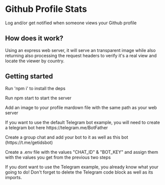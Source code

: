 # Github Profile Stats

Log and/or get notified when someone views your Github profile

## How does it work?

Using an express web server, it will serve an transparent image while also returning also processing the request headers
to verify it's a real view and locate the viewer by country.

## Getting started

<p>
  Run 'npm i' to install the deps
</p>
<p>
  Run npm start to start the server
</p>
<p>
  Add an image to your profile mardown file with the same path as your web server
</p>
<p>
  If you want to use the default Telegram bot example, you will need to create a telegram bot here
  https://telegram.me/BotFather
</p>
<p>
 Create a group chat and add your bot to it as well as this bot (https://t.me/getidsbot)
</p>
<p>
  Create a .env file with the values "CHAT_ID" & "BOT_KEY" and assign them with the values you get from the previous two steps
</p>
<p>
  If you dont want to use the Telegram example, you already know what your going to do! Don't forget to delete the Telegram code block as well
  as its imports.
</p>
